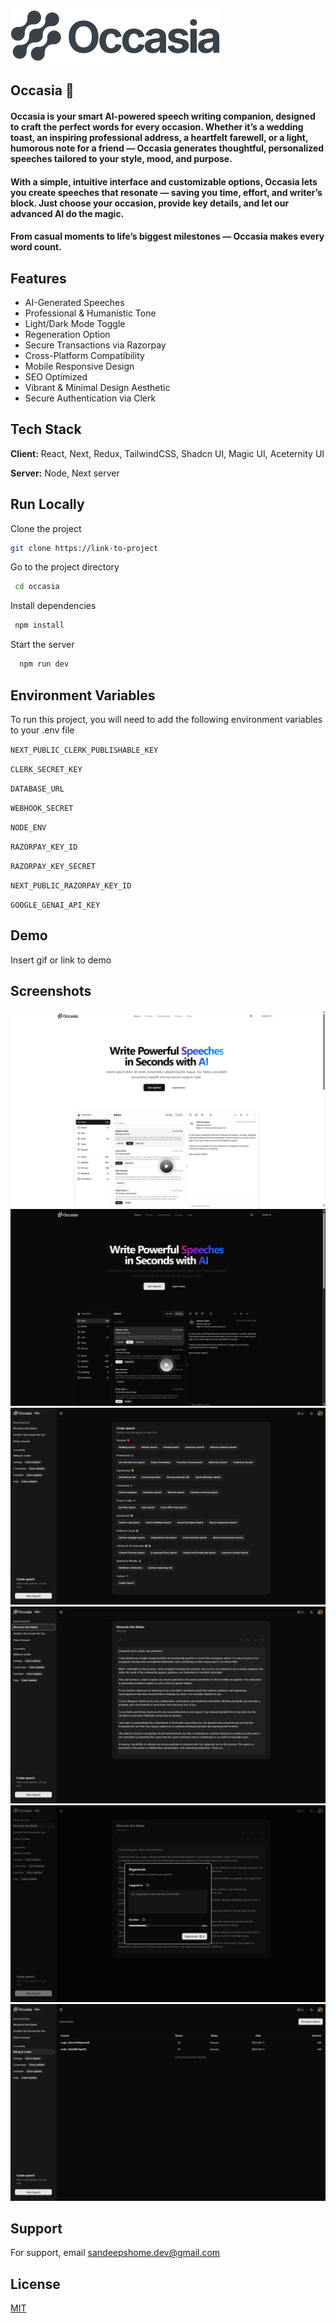 ![Logo](./public/logo.svg)

## Occasia 🚀

#### Occasia is your smart AI-powered speech writing companion, designed to craft the perfect words for every occasion. Whether it’s a wedding toast, an inspiring professional address, a heartfelt farewell, or a light, humorous note for a friend — Occasia generates thoughtful, personalized speeches tailored to your style, mood, and purpose.

#### With a simple, intuitive interface and customizable options, Occasia lets you create speeches that resonate — saving you time, effort, and writer’s block. Just choose your occasion, provide key details, and let our advanced AI do the magic.

#### From casual moments to life’s biggest milestones — Occasia makes every word count.

## Features

- AI-Generated Speeches
- Professional & Humanistic Tone
- Light/Dark Mode Toggle
- Regeneration Option
- Secure Transactions via Razorpay
- Cross-Platform Compatibility
- Mobile Responsive Design
- SEO Optimized
- Vibrant & Minimal Design Aesthetic
- Secure Authentication via Clerk

## Tech Stack

**Client:** React, Next, Redux, TailwindCSS, Shadcn UI, Magic UI, Aceternity UI

**Server:** Node, Next server

## Run Locally

Clone the project

```bash
git clone https://link-to-project
```

Go to the project directory

```bash
 cd occasia
```

Install dependencies

```bash
 npm install
```

Start the server

```bash
  npm run dev
```

## Environment Variables

To run this project, you will need to add the following environment variables to your .env file

`NEXT_PUBLIC_CLERK_PUBLISHABLE_KEY`

`CLERK_SECRET_KEY`

`DATABASE_URL`

`WEBHOOK_SECRET`

`NODE_ENV`

`RAZORPAY_KEY_ID`

`RAZORPAY_KEY_SECRET`

`NEXT_PUBLIC_RAZORPAY_KEY_ID`

`GOOGLE_GENAI_API_KEY`

## Demo

Insert gif or link to demo

## Screenshots

![App Screenshot](project\screenshots\landing-page-light.png)
![App Screenshot](project\screenshots\landing-page-dark.png)
![App Screenshot](project\screenshots\speech-template.png)
![App Screenshot](project\screenshots\speech.png)
![App Screenshot](project\screenshots\regeneration.png)
![App Screenshot](project\screenshots\billing.png)

## Support

For support, email sandeepshome.dev@gmail.com

## License

[MIT](https://choosealicense.com/licenses/mit/)
